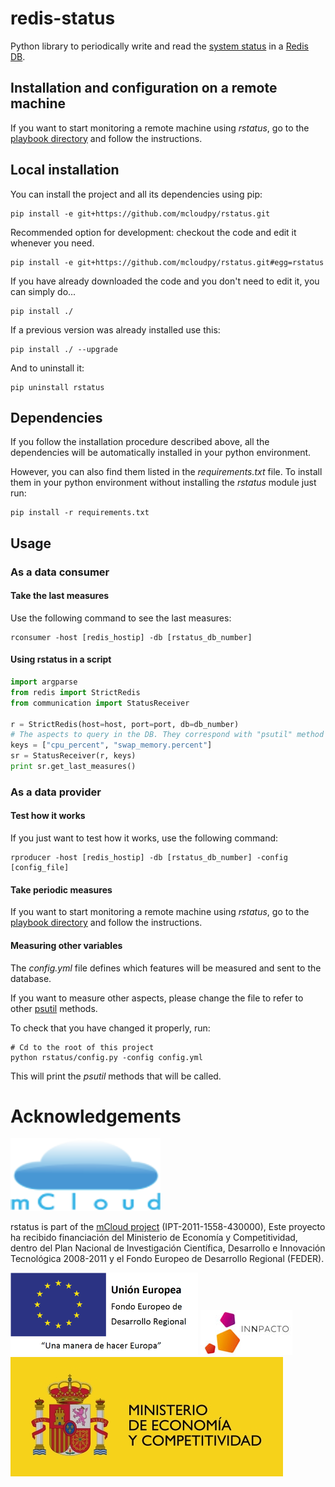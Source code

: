 # redis-status

Python library to periodically write and read the [system status](http://pythonhosted.org/psutil/) in a [Redis DB](http://redis.io/).


## Installation and configuration on a remote machine

If you want to start monitoring a remote machine using _rstatus_, go to the [playbook directory](playbook) and follow the instructions.


## Local installation

You can install the project and all its dependencies using pip:

    pip install -e git+https://github.com/mcloudpy/rstatus.git

Recommended option for development: checkout the code and edit it whenever you need.
 
    pip install -e git+https://github.com/mcloudpy/rstatus.git#egg=rstatus

If you have already downloaded the code and you don't need to edit it, you can simply do...
 
    pip install ./

If a previous version was already installed use this:
 
    pip install ./ --upgrade

And to uninstall it:

    pip uninstall rstatus


## Dependencies

If you follow the installation procedure described above, all the dependencies will be automatically installed in your python environment.

However, you can also find them listed in the _requirements.txt_ file.
To install them in your python environment without installing the _rstatus_ module just run:

    pip install -r requirements.txt


## Usage

### As a data consumer

#### Take the last measures

Use the following command to see the last measures:

    rconsumer -host [redis_hostip] -db [rstatus_db_number]

#### Using rstatus in a script

```python
import argparse
from redis import StrictRedis
from communication import StatusReceiver

r = StrictRedis(host=host, port=port, db=db_number)
# The aspects to query in the DB. They correspond with "psutil" method names and their subfields.
keys = ["cpu_percent", "swap_memory.percent"]
sr = StatusReceiver(r, keys)
print sr.get_last_measures()
```


### As a data provider

#### Test how it works

If you just want to test how it works, use the following command:

    rproducer -host [redis_hostip] -db [rstatus_db_number] -config [config_file]

#### Take periodic measures

If you want to start monitoring a remote machine using _rstatus_, go to the [playbook directory](playbook) and follow the instructions.

#### Measuring other variables

The _config.yml_ file defines which features will be measured and sent to the database.

If you want to measure other aspects, please change the file to refer to other [psutil](https://github.com/giampaolo/psutil/) methods.

To check that you have changed it properly, run:

    # Cd to the root of this project
    python rstatus/config.py -config config.yml

This will print the _psutil_ methods that will be called.

# Acknowledgements

![mCloud project](logos/mcloud.png)

rstatus is part of the [mCloud project](http://innovation.logica.com.es/web/mcloud) (IPT-2011-1558-430000), Este proyecto ha recibido financiación del Ministerio de Economía y Competitividad, dentro del Plan Nacional de Investigación Científica, Desarrollo e Innovación Tecnológica 2008-2011 y el Fondo Europeo de Desarrollo Regional (FEDER).

![FEDER: Una manera de hacer Europa](logos/feder.png)
![Innpacto](logos/inn.jpg)
![Ministerio de Economía y Competitividad](logos/mec.jpg)
